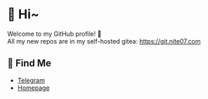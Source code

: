 # 👋 Hi~

Welcome to my GitHub profile! 🌟  
All my new repos are in my self-hosted gitea: https://git.nite07.com

## 🔗 Find Me

- [Telegram](https://t.me/nite07)
- [Homepage](https://www.nite07.com)
